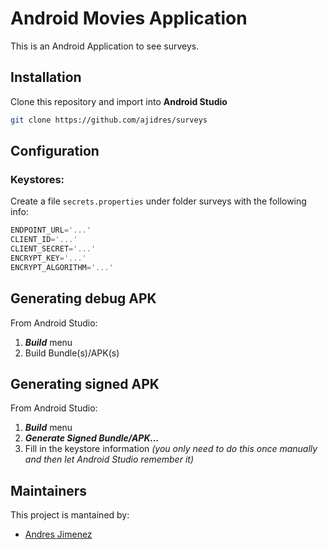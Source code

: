 # Android Movies Application

This is an Android Application to see surveys.

## Installation
Clone this repository and import into **Android Studio**
```bash
git clone https://github.com/ajidres/surveys
```

## Configuration
### Keystores:
Create a file `secrets.properties` under folder surveys with the following info:
```gradle
ENDPOINT_URL='...'
CLIENT_ID='...'
CLIENT_SECRET='...'
ENCRYPT_KEY='...'
ENCRYPT_ALGORITHM='...'
```

## Generating debug APK
From Android Studio:
1. ***Build*** menu
2. Build Bundle(s)/APK(s)

## Generating signed APK
From Android Studio:
1. ***Build*** menu
2. ***Generate Signed Bundle/APK...***
3. Fill in the keystore information *(you only need to do this once manually and then let Android Studio remember it)*

## Maintainers
This project is mantained by:
* [Andres Jimenez](https://github.com/ajidres)
